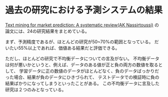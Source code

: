 # 過去の研究における予測システムの結果
[Text mining for market prediction: A systematic review(AK Nassirtoussi)](https://www.researchgate.net/publication/274037232_Text_mining_for_market_prediction_A_systematic_review)
の論文には、24の研究結果をまとめている。

まず、予測精度であるが、ほとんどの研究が50~70%の範囲となっている。
だいたい55%以上であれば、価値ある結果だと評価できる。

ただし、ほとんどの研究で不均衡データについての言及がない。
不均衡データは何が悪いかというと、例えば、データのある値が正と負の両方の数値を取るとして、
学習データに正の数値のデータがほとんどなく、負のデータばっかりだった場合、結果が負のデータにひきづられて、
テストデータでの検証時に負の結果ばかりになってしまうといったことがある。
この不均衡データに言及した研究は２つのみとなっている。


